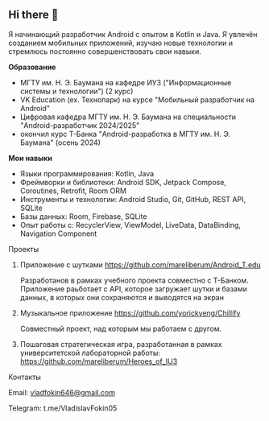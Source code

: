 ## Hi there 👋
Я начинающий разработчик Android с опытом в Kotlin и Java. Я увлечён созданием мобильных приложений, изучаю новые технологии и стремлюсь постоянно совершенствовать свои навыки.

**Образование**
* МГТУ им. Н. Э. Баумана на кафедре ИУ3 ("Информационные системы и технологии") (2 курс)
* VK Education (ex. Технопарк) на курсе "Мобильный разработчик на Android"
* Цифровая кафедра МГТУ им. Н. Э. Баумана на специальности "Android-разработчик 2024/2025"
* окончил курс Т-Банка "Android-разработка в МГТУ им. Н. Э. Баумана" (осень 2024)

**Мои навыки**
* Языки программирования: Kotlin, Java
* Фреймворки и библиотеки: Android SDK, Jetpack Compose, Coroutines, Retrofit, Room ORM
* Инструменты и технологии: Android Studio, Git, GitHub, REST API, SQLite
* Базы данных: Room, Firebase, SQLite
* Опыт работы с: RecyclerView, ViewModel, LiveData, DataBinding, Navigation Component

Проекты
1. Приложение с шутками https://github.com/mareliberum/Android_T.edu

   Разработанов в рамках учебного проекта совместно с T-Банком. Приложение раьботает с API, которое загружает шутки и базами данных, в которых они сохраняются и выводятся на экран

3. Музыкальное приложение https://github.com/yorickyeng/Chillify

   Совместный проект, над которым мы работаем с другом. 
  
4. Пошаговая стратегическая игра, разработанная в рамках университетской лабораторной работы: https://github.com/mareliberum/Heroes_of_IU3
   
Контакты

Email: vladfokin646@gmail.com

Telegram: t.me/VladislavFokin05

